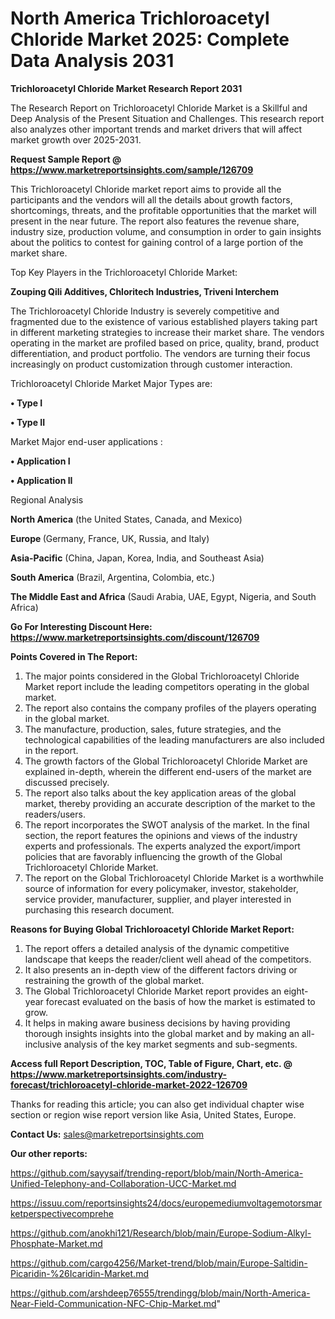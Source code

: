 # North America Trichloroacetyl Chloride Market 2025: Complete Data Analysis 2031

<strong>Trichloroacetyl Chloride Market Research Report 2031</strong>

The Research Report on Trichloroacetyl Chloride Market is a Skillful and Deep Analysis of the Present Situation and Challenges. This research report also analyzes other important trends and market drivers that will affect market growth over 2025-2031.

<strong>Request Sample Report @ <a href=https://www.marketreportsinsights.com/sample/126709>https://www.marketreportsinsights.com/sample/126709</a></strong>

This Trichloroacetyl Chloride market report aims to provide all the participants and the vendors will all the details about growth factors, shortcomings, threats, and the profitable opportunities that the market will present in the near future. The report also features the revenue share, industry size, production volume, and consumption in order to gain insights about the politics to contest for gaining control of a large portion of the market share.

Top Key Players in the Trichloroacetyl Chloride Market:

<strong>Zouping Qili Additives, Chloritech Industries, Triveni Interchem</strong>

The Trichloroacetyl Chloride Industry is severely competitive and fragmented due to the existence of various established players taking part in different marketing strategies to increase their market share. The vendors operating in the market are profiled based on price, quality, brand, product differentiation, and product portfolio. The vendors are turning their focus increasingly on product customization through customer interaction.

Trichloroacetyl Chloride Market Major Types are:

<strong>• Type I

• Type II</strong>

Market Major end-user applications :

<strong>• Application I

• Application II</strong>

Regional Analysis

</u><strong><b>North America</b></strong> (the United States, Canada, and Mexico)

<strong><b>Europe </b></strong>(Germany, France, UK, Russia, and Italy)

<strong><b>Asia-Pacific</b></strong> (China, Japan, Korea, India, and Southeast Asia)

<strong><b>South America</b></strong> (Brazil, Argentina, Colombia, etc.)

<strong><b>The Middle East and Africa</b></strong> (Saudi Arabia, UAE, Egypt, Nigeria, and South Africa)

<strong>Go For Interesting Discount Here: <a href=https://www.marketreportsinsights.com/discount/126709>https://www.marketreportsinsights.com/discount/126709</a></strong>

<strong>Points Covered in The Report:</strong>
<ol>
  <li>The major points considered in the Global Trichloroacetyl Chloride Market report include the leading competitors operating in the global market.</li>
  <li>The report also contains the company profiles of the players operating in the global market.</li>
  <li>The manufacture, production, sales, future strategies, and the technological capabilities of the leading manufacturers are also included in the report.</li>
  <li>The growth factors of the Global Trichloroacetyl Chloride Market are explained in-depth, wherein the different end-users of the market are discussed precisely.</li>
  <li>The report also talks about the key application areas of the global market, thereby providing an accurate description of the market to the readers/users.</li>
  <li>The report incorporates the SWOT analysis of the market. In the final section, the report features the opinions and views of the industry experts and professionals. The experts analyzed the export/import policies that are favorably influencing the growth of the Global Trichloroacetyl Chloride Market.</li>
  <li>The report on the Global Trichloroacetyl Chloride Market is a worthwhile source of information for every policymaker, investor, stakeholder, service provider, manufacturer, supplier, and player interested in purchasing this research document.</li>
</ol>
<strong>Reasons for Buying Global Trichloroacetyl Chloride Market Report:</strong>

<ol>
  <li>The report offers a detailed analysis of the dynamic competitive landscape that keeps the reader/client well ahead of the competitors.</li>
  <li>It also presents an in-depth view of the different factors driving or restraining the growth of the global market.</li>
  <li>The Global Trichloroacetyl Chloride Market report provides an eight-year forecast evaluated on the basis of how the market is estimated to grow.</li>
  <li>It helps in making aware business decisions by having providing thorough insights insights into the global market and by making an all-inclusive analysis of the key market segments and sub-segments.</li>
</ol>
<strong>Access full Report Description, TOC, Table of Figure, Chart, etc. @ <a href=https://www.marketreportsinsights.com/industry-forecast/trichloroacetyl-chloride-market-2022-126709>https://www.marketreportsinsights.com/industry-forecast/trichloroacetyl-chloride-market-2022-126709</a></strong>


Thanks for reading this article; you can also get individual chapter wise section or region wise report version like Asia, United States, Europe.

<strong>Contact Us:</strong>
sales@marketreportsinsights.com

<strong>Our other reports:</strong>

<a href=https://github.com/sayysaif/trending-report/blob/main/North-America-Unified-Telephony-and-Collaboration-UCC-Market.md>https://github.com/sayysaif/trending-report/blob/main/North-America-Unified-Telephony-and-Collaboration-UCC-Market.md</a>

<a href=https://issuu.com/reportsinsights24/docs/europemediumvoltagemotorsmarketperspectivecomprehe>https://issuu.com/reportsinsights24/docs/europemediumvoltagemotorsmarketperspectivecomprehe</a>

<a href=https://github.com/anokhi121/Research/blob/main/Europe-Sodium-Alkyl-Phosphate-Market.md>https://github.com/anokhi121/Research/blob/main/Europe-Sodium-Alkyl-Phosphate-Market.md</a>

<a href=https://github.com/cargo4256/Market-trend/blob/main/Europe-Saltidin-Picaridin-%26Icaridin-Market.md>https://github.com/cargo4256/Market-trend/blob/main/Europe-Saltidin-Picaridin-%26Icaridin-Market.md</a>

<a href=https://github.com/arshdeep76555/trendingg/blob/main/North-America-Near-Field-Communication-NFC-Chip-Market.md>https://github.com/arshdeep76555/trendingg/blob/main/North-America-Near-Field-Communication-NFC-Chip-Market.md</a>"
